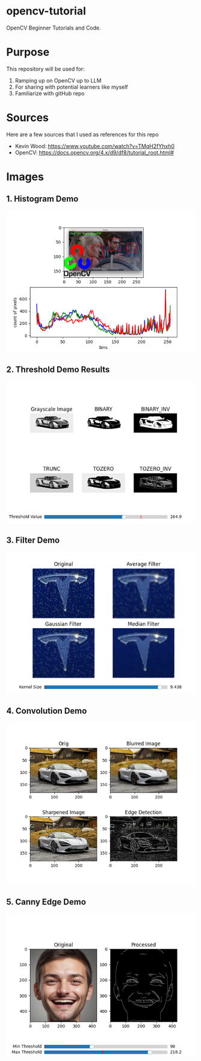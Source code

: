 # opencv-tutorial
OpenCV Beginner Tutorials and Code.

# Purpose
This repository will be used for: 
  1. Ramping up on OpenCV up to LLM
  2. For sharing with potential learners like myself
  3. Familiarize with gitHub repo

# Sources
Here are a few sources that I used as references for this repo
  - Kevin Wood: https://www.youtube.com/watch?v=TMqH2fYhxh0
  - OpenCV: https://docs.opencv.org/4.x/d9/df8/tutorial_root.html#

#  Images
## 1. Histogram Demo
![Histogram plot](./lesson_pics/histogram_output.png)


## 2. Threshold Demo Results
![Threshold Demo](./lesson_pics/threshold_demo.png)

## 3. Filter Demo
![Filter Demo](./lesson_pics/filter_demo2.png)

## 4. Convolution Demo
![Convolution](./lesson_pics/convolution_2D.png)

## 5. Canny Edge Demo
![Canny Demo](lesson_pics/canny_edge_demo.png)